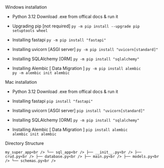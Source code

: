 Windows installation 

- Python 3.12
    Download .exe from offical docs & run it

- Upgrading pip [not required]
    `py -m pip install --upgrade pip setuptools wheel`

- Installing fastapi
    `py -m pip install "fastapi"`

- Installing uvicorn [ASGI server]
    `py -m pip install "uvicorn[standard]"`

- Installing SQLAlchemy [ORM]
    `py -m pip install "sqlalchemy"`

- Installing Alembic [ Data Migration ]
    `py -m pip install alembic`    
    `py -m alembic init alembic`

Mac installation 

- Python 3.12
    Download .exe from offical docs & run it

- Installing fastapi
    `pip install "fastapi"`

- Installing uvicorn [ASGI server]
    `pip install "uvicorn[standard]"`

- Installing SQLAlchemy [ORM]
    `py -m pip install "sqlalchemy"`

- Installing Alembic [ Data Migration ]
    `pip install alembic`    
    `alembic init alembic`

Directory Structure    

`my_super_app<br />
└── sql_app<br />
    ├── __init__.py<br />
    ├── crud.py<br />
    ├── database.py<br />
    ├── main.py<br />
    ├── models.py<br />
    └── schemas.py<br />
`
